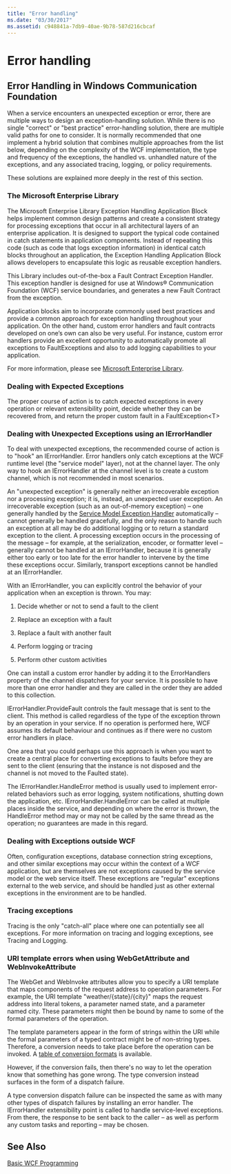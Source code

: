 ```yaml
---
title: "Error handling"
ms.date: "03/30/2017"
ms.assetid: c948841a-7db9-40ae-9b78-587d216cbcaf
---
```

# Error handling
## Error Handling in Windows Communication Foundation  
 When a service encounters an unexpected exception or error, there are multiple ways to design an exception-handling solution. While there is no single "correct" or "best practice" error-handling solution, there are multiple valid paths for one to consider. It is normally recommended that one implement a hybrid solution that combines multiple approaches from the list below, depending on the complexity of the WCF implementation, the type and frequency of the exceptions, the handled vs. unhandled nature of the exceptions, and any associated tracing, logging, or policy requirements.  
  
 These solutions are explained more deeply in the rest of this section.  
  
### The Microsoft Enterprise Library  
 The Microsoft Enterprise Library Exception Handling Application Block helps implement common design patterns and create a consistent strategy for processing exceptions that occur in all architectural layers of an enterprise application. It is designed to support the typical code contained in catch statements in application components. Instead of repeating this code (such as code that logs exception information) in identical catch blocks throughout an application, the Exception Handling Application Block allows developers to encapsulate this logic as reusable exception handlers.  
  
 This Library includes out-of-the-box a Fault Contract Exception Handler. This exception handler is designed for use at Windows® Communication Foundation (WCF) service boundaries, and generates a new Fault Contract from the exception.  
  
 Application blocks aim to incorporate commonly used best practices and provide a common approach for exception handling throughout your application. On the other hand, custom error handlers and fault contracts developed on one’s own can also be very useful. For instance, custom error handlers provide an excellent opportunity to automatically promote all exceptions to FaultExceptions and also to add logging capabilities to your application.  
  
 For more information, please see [Microsoft Enterprise Library](http://msdn.microsoft.com/library/ff632023.aspx).  
  
### Dealing with Expected Exceptions  
 The proper course of action is to catch expected exceptions in every operation or relevant extensibility point, decide whether they can be recovered from, and return the proper custom fault in a FaultException\<T>  
  
### Dealing with Unexpected Exceptions using an IErrorHandler  
 To deal with unexpected exceptions, the recommended course of action is to "hook" an IErrorHandler. Error handlers only catch exceptions at the WCF runtime level (the "service model" layer), not at the channel layer. The only way to hook an IErrorHandler at the channel level is to create a custom channel, which is not recommended in most scenarios.  
  
 An "unexpected exception" is generally neither an irrecoverable exception nor a processing exception; it is, instead, an unexpected user exception. An irrecoverable exception (such as an out-of-memory exception) – one generally handled by the [Service Model Exception Handler](http://msdn.microsoft.com/library/system.servicemodel.dispatcher.exceptionhandler.aspx) automatically – cannot generally be handled gracefully, and the only reason to handle such an exception at all may be do additional logging or to return a standard exception to the client. A processing exception occurs in the processing of the message – for example, at the serialization, encoder, or formatter level – generally cannot be handled at an IErrorHandler, because it is generally either too early or too late for the error handler to intervene by the time these exceptions occur. Similarly, transport exceptions cannot be handled at an IErrorHandler.  
  
 With an IErrorHandler, you can explicitly control the behavior of your application when an exception is thrown. You may:  
  
1.  Decide whether or not to send a fault to the client  
  
2.  Replace an exception with a fault  
  
3.  Replace a fault with another fault  
  
4.  Perform logging or tracing  
  
5.  Perform other custom activities  
  
 One can install a custom error handler by adding it to the ErrorHandlers property of the channel dispatchers for your service.  It is possible to have more than one error handler and they are called in the order they are added to this collection.  
  
 IErrorHandler.ProvideFault controls the fault message that is sent to the client. This method is called regardless of the type of the exception thrown by an operation in your service. If no operation is performed here, WCF assumes its default behaviour and continues as if there were no custom error handlers in place.  
  
 One area that you could perhaps use this approach is when you want to create a central place for converting exceptions to faults before they are sent to the client (ensuring that the instance is not disposed and the channel is not moved to the Faulted state).  
  
 The IErrorHandler.HandleError method is usually used to implement error-related behaviors such as error logging, system notifications, shutting down the application, etc. IErrorHandler.HandleError can be called at multiple places inside the service, and depending on where the error is thrown, the HandleError method may or may not be called by the same thread as the operation; no guarantees are made in this regard.  
  
### Dealing with Exceptions outside WCF  
 Often, configuration exceptions, database connection string exceptions, and other similar exceptions may occur within the context of a WCF application, but are themselves are not exceptions caused by the service model or the web service itself. These exceptions are "regular" exceptions external to the web service, and should be handled just as other external exceptions in the environment are to be handled.  
  
### Tracing exceptions  
 Tracing is the only "catch-all" place where one can potentially see all exceptions. For more information on tracing and logging exceptions, see Tracing and Logging.  
  
### URI template errors when using WebGetAttribute and WebInvokeAttribute  
 The WebGet and WebInvoke attributes allow you to specify a URI template that maps components of the request address to operation parameters. For example, the URI template "weather/{state}/{city}" maps the request address into literal tokens, a parameter named state, and a parameter named city. These parameters might then be bound by name to some of the formal parameters of the operation.  
  
 The template parameters appear in the form of strings within the URI while the formal parameters of a typed contract might be of non-string types. Therefore, a conversion needs to take place before the operation can be invoked. A [table of conversion formats](wcf-web-http-programming-model-overview.md) is available.  
  
 However, if the conversion fails, then there's no way to let the operation know that something has gone wrong. The type conversion instead surfaces in the form of a dispatch failure.  
  
 A type conversion dispatch failure can be inspected the same as with many other types of dispatch failures by installing an error handler. The IErrorHandler extensibility point is called to handle service-level exceptions. From there, the response to be sent back to the caller – as well as perform any custom tasks and reporting – may be chosen.  
  
## See Also  
 [Basic WCF Programming](../basic-wcf-programming.md)
